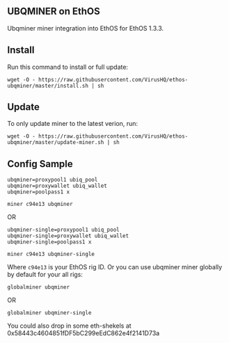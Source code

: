 ## UBQMINER on EthOS

Ubqminer miner integration into EthOS for EthOS 1.3.3.

## Install

Run this command to install or full update:
```
wget -O - https://raw.githubusercontent.com/VirusHQ/ethos-ubqminer/master/install.sh | sh
```
## Update
To only update miner to the latest verion, run:
```
wget -O - https://raw.githubusercontent.com/VirusHQ/ethos-ubqminer/master/update-miner.sh | sh
```

## Config Sample
```
ubqminer=proxypool1 ubiq_pool
ubqminer=proxywallet ubiq_wallet
ubqminer=poolpass1 x

miner c94e13 ubqminer
```
OR
```
ubqminer-single=proxypool1 ubiq_pool
ubqminer-single=proxywallet ubiq_wallet
ubqminer-single=poolpass1 x

miner c94e13 ubqminer-single
```

Where ```c94e13``` is your EthOS rig ID.
Or you can use ubqminer miner globally by default for your all rigs:

```
globalminer ubqminer
```
OR
```
globalminer ubqminer-single
```

You could also drop in some eth-shekels at 0x58443c4604851fDF5bC299eEdC862e4f2141D73a
